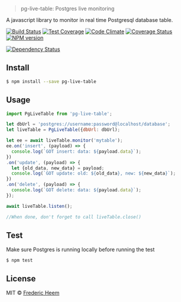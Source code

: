 

> pg-live-table: Postgres live monitoring

A javascript library to monitor in real time Postgresql database table.

[![Build Status][travis-image]][travis-url]
[![Test Coverage](https://codeclimate.com/github/FredericHeem/pg-live-table/badges/coverage.svg)](https://codeclimate.com/github/FredericHeem/pg-live-table/coverage) [![Code Climate](https://codeclimate.com/github/FredericHeem/pg-live-table/badges/gpa.svg)](https://codeclimate.com/github/FredericHeem/pg-live-table) [![Coverage Status](https://coveralls.io/repos/FredericHeem/pg-live-table/badge.svg?branch=master&service=github)](https://coveralls.io/github/FredericHeem/pg-live-table?branch=master) [![NPM version][npm-image]][npm-url]

[![Dependency Status][daviddm-image]][daviddm-url]

## Install

```sh
$ npm install --save pg-live-table
```


## Usage

```js
import PgLiveTable from 'pg-live-table';

let dbUrl = 'postgres://username:password@localhost/database';
let liveTable = PgLiveTable({dbUrl: dbUrl);

let ee = await liveTable.monitor('mytable');
ee.on('insert', (payload) => {
  console.log(`GOT insert: data: ${payload.data}`);
})
.on('update', (payload) => {
  let {old_data, new_data} = payload;
  console.log(`GOT update: old: ${old_data}, new: ${new_data}`);
})
.on('delete', (payload) => {
  console.log(`GOT delete: data: ${payload.data}`);
});

await liveTable.listen();

//When done, don't forget to call liveTable.close()

```

## Test

Make sure Postgres is running locally before running the test

    $ npm test

## License

MIT © [Frederic Heem](https://github.com/FredericHeem)


[npm-image]: https://badge.fury.io/js/pg-live-table.svg
[npm-url]: https://npmjs.org/package/pg-live-table
[travis-image]: https://travis-ci.org/FredericHeem/pg-live-table.svg?branch=master
[travis-url]: https://travis-ci.org/FredericHeem/pg-live-table
[daviddm-image]: https://david-dm.org/FredericHeem/pg-live-table.svg?theme=shields.io
[daviddm-url]: https://david-dm.org/FredericHeem/pg-live-table
